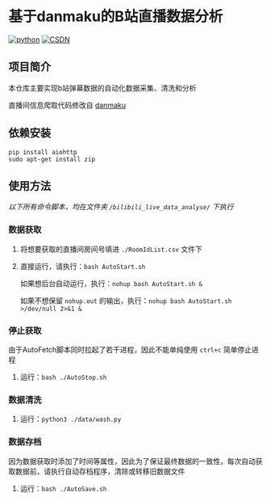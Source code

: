 # 基于danmaku的B站直播数据分析

[![python](https://img.shields.io/badge/python-%3E=3.7.x-green.svg)](https://www.python.org/)
[![CSDN](https://img.shields.io/badge/CSDN-%E5%92%B8%E9%B1%BC%E5%92%B8-66ccff)](https://blog.csdn.net/qq_43724306)

## 项目简介

本仓库主要实现b站弹幕数据的自动化数据采集、清洗和分析

直播间信息爬取代码修改自 [danmaku](https://github.com/THMonster/danmaku)

## 依赖安装

```
pip install aiohttp
sudo apt-get install zip
```

## 使用方法

_以下所有命令脚本，均在文件夹 `/bilibili_live_data_analyse/` 下执行_

### 数据获取

1. 将想要获取的直播间房间号填进 `./RoomIdList.csv` 文件下
2. 直接运行，请执行：`bash AutoStart.sh`

   如果想后台自动运行，执行：`nohup bash AutoStart.sh &`

   如果不想保留 `nohup.out` 的输出，执行：`nohup bash AutoStart.sh >/dev/null 2>&1 &`

### 停止获取

由于AutoFetch脚本同时拉起了若干进程，因此不能单纯使用  `ctrl+c` 简单停止进程

1. 运行：`bash ./AutoStop.sh`

### 数据清洗

1. 运行：`python3 ./data/wash.py`

### 数据存档

因为数据获取时添加了时间等属性，因此为了保证最终数据的一致性，每次自动获取数据前，请执行自动存档程序，清除或转移旧数据文件

1. 运行：`bash ./AutoSave.sh`
